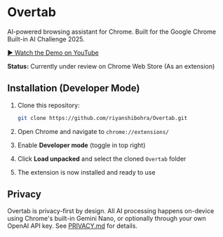 # Overtab

AI-powered browsing assistant for Chrome. Built for the Google Chrome Built-in AI Challenge 2025.

[▶ Watch the Demo on YouTube](https://www.youtube.com/watch?v=Wq5pnpnK9r0)

**Status:** Currently under review on Chrome Web Store (As an extension)

## Installation (Developer Mode)

1. Clone this repository:
   ```bash
   git clone https://github.com/riyanshibohra/Overtab.git
   ```

2. Open Chrome and navigate to `chrome://extensions/`

3. Enable **Developer mode** (toggle in top right)

4. Click **Load unpacked** and select the cloned `Overtab` folder

5. The extension is now installed and ready to use

## Privacy

Overtab is privacy-first by design. All AI processing happens on-device using Chrome's built-in Gemini Nano, or optionally through your own OpenAI API key. See [PRIVACY.md](PRIVACY.md) for details.
